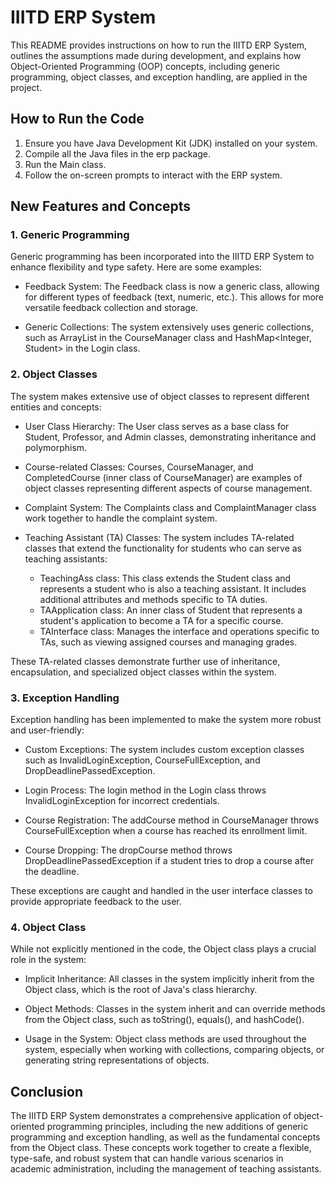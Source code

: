 # IIITD ERP System

This README provides instructions on how to run the IIITD ERP System, outlines the assumptions made during development, and explains how Object-Oriented Programming (OOP) concepts, including generic programming, object classes, and exception handling, are applied in the project.

## How to Run the Code

1. Ensure you have Java Development Kit (JDK) installed on your system.
2. Compile all the Java files in the erp package.
3. Run the Main class.
4. Follow the on-screen prompts to interact with the ERP system.

## New Features and Concepts

### 1. Generic Programming

Generic programming has been incorporated into the IIITD ERP System to enhance flexibility and type safety. Here are some examples:

- Feedback System: The Feedback class is now a generic class, allowing for different types of feedback (text, numeric, etc.). This allows for more versatile feedback collection and storage.

- Generic Collections: The system extensively uses generic collections, such as ArrayList<Courses> in the CourseManager class and HashMap<Integer, Student> in the Login class.

### 2. Object Classes

The system makes extensive use of object classes to represent different entities and concepts:

- User Class Hierarchy: The User class serves as a base class for Student, Professor, and Admin classes, demonstrating inheritance and polymorphism.

- Course-related Classes: Courses, CourseManager, and CompletedCourse (inner class of CourseManager) are examples of object classes representing different aspects of course management.

- Complaint System: The Complaints class and ComplaintManager class work together to handle the complaint system.

- Teaching Assistant (TA) Classes: The system includes TA-related classes that extend the functionality for students who can serve as teaching assistants:
  - TeachingAss class: This class extends the Student class and represents a student who is also a teaching assistant. It includes additional attributes and methods specific to TA duties.
  - TAApplication class: An inner class of Student that represents a student's application to become a TA for a specific course.
  - TAInterface class: Manages the interface and operations specific to TAs, such as viewing assigned courses and managing grades.

These TA-related classes demonstrate further use of inheritance, encapsulation, and specialized object classes within the system.

### 3. Exception Handling

Exception handling has been implemented to make the system more robust and user-friendly:

- Custom Exceptions: The system includes custom exception classes such as InvalidLoginException, CourseFullException, and DropDeadlinePassedException.

- Login Process: The login method in the Login class throws InvalidLoginException for incorrect credentials.

- Course Registration: The addCourse method in CourseManager throws CourseFullException when a course has reached its enrollment limit.

- Course Dropping: The dropCourse method throws DropDeadlinePassedException if a student tries to drop a course after the deadline.

These exceptions are caught and handled in the user interface classes to provide appropriate feedback to the user.

### 4. Object Class

While not explicitly mentioned in the code, the Object class plays a crucial role in the system:

- Implicit Inheritance: All classes in the system implicitly inherit from the Object class, which is the root of Java's class hierarchy.

- Object Methods: Classes in the system inherit and can override methods from the Object class, such as toString(), equals(), and hashCode().

- Usage in the System: Object class methods are used throughout the system, especially when working with collections, comparing objects, or generating string representations of objects.

## Conclusion

The IIITD ERP System demonstrates a comprehensive application of object-oriented programming principles, including the new additions of generic programming and exception handling, as well as the fundamental concepts from the Object class. These concepts work together to create a flexible, type-safe, and robust system that can handle various scenarios in academic administration, including the management of teaching assistants.
